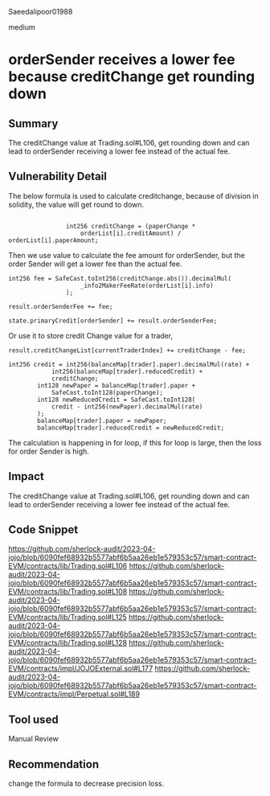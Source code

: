 Saeedalipoor01988

medium

# orderSender receives a lower fee because creditChange get rounding down

## Summary
The creditChange value at Trading.sol#L106, get rounding down and can lead to orderSender receiving a lower fee instead of the actual fee.

## Vulnerability Detail
The below formula is used to calculate creditchange, because of division in solidity, the value will get round to down.

```solidity

                int256 creditChange = (paperChange *
                    orderList[i].creditAmount) / orderList[i].paperAmount;
```

Then we use value to calculate the fee amount for orderSender, but the order Sender will get a lower fee than the actual fee.

```solidity
int256 fee = SafeCast.toInt256(creditChange.abs()).decimalMul(
                    _info2MakerFeeRate(orderList[i].info)
                );

result.orderSenderFee += fee;

state.primaryCredit[orderSender] += result.orderSenderFee;
```

Or use it to store credit Change value for a trader, 

```solidity
result.creditChangeList[currentTraderIndex] += creditChange - fee;

int256 credit = int256(balanceMap[trader].paper).decimalMul(rate) +
            int256(balanceMap[trader].reducedCredit) +
            creditChange;
        int128 newPaper = balanceMap[trader].paper +
            SafeCast.toInt128(paperChange);
        int128 newReducedCredit = SafeCast.toInt128(
            credit - int256(newPaper).decimalMul(rate)
        );
        balanceMap[trader].paper = newPaper;
        balanceMap[trader].reducedCredit = newReducedCredit;
```

The calculation is happening in for loop, if this for loop is large, then the loss for order Sender is high.

## Impact
The creditChange value at Trading.sol#L106, get rounding down and can lead to orderSender receiving a lower fee instead of the actual fee.

## Code Snippet
https://github.com/sherlock-audit/2023-04-jojo/blob/6090fef68932b5577abf6b5aa26eb1e579353c57/smart-contract-EVM/contracts/lib/Trading.sol#L106
https://github.com/sherlock-audit/2023-04-jojo/blob/6090fef68932b5577abf6b5aa26eb1e579353c57/smart-contract-EVM/contracts/lib/Trading.sol#L108
https://github.com/sherlock-audit/2023-04-jojo/blob/6090fef68932b5577abf6b5aa26eb1e579353c57/smart-contract-EVM/contracts/lib/Trading.sol#L125
https://github.com/sherlock-audit/2023-04-jojo/blob/6090fef68932b5577abf6b5aa26eb1e579353c57/smart-contract-EVM/contracts/lib/Trading.sol#L128
https://github.com/sherlock-audit/2023-04-jojo/blob/6090fef68932b5577abf6b5aa26eb1e579353c57/smart-contract-EVM/contracts/impl/JOJOExternal.sol#L177
https://github.com/sherlock-audit/2023-04-jojo/blob/6090fef68932b5577abf6b5aa26eb1e579353c57/smart-contract-EVM/contracts/impl/Perpetual.sol#L189

## Tool used
Manual Review

## Recommendation
change the formula to decrease precision loss.